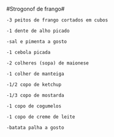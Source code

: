 #Strogonof de frango#
    
    -3 peitos de frango cortados em cubos

    -1 dente de alho picado

    -sal e pimenta a gosto

    -1 cebola picada

    -2 colheres (sopa) de maionese

    -1 colher de manteiga

    -1/2 copo de ketchup

    -1/3 copo de mostarda

    -1 copo de cogumelos

    -1 copo de creme de leite

    -batata palha a gosto


